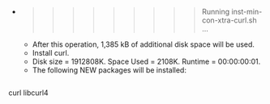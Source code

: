 * >>>>>>>>> Running inst-min-con-xtra-curl.sh ...
  * After this operation, 1,385 kB of additional disk space will be used.
  * Install curl.
  * Disk size = 1912808K. Space Used = 2108K. Runtime = 00:00:00:01.
  * The following NEW packages will be installed:
  ```bash
curl libcurl4
  ```
